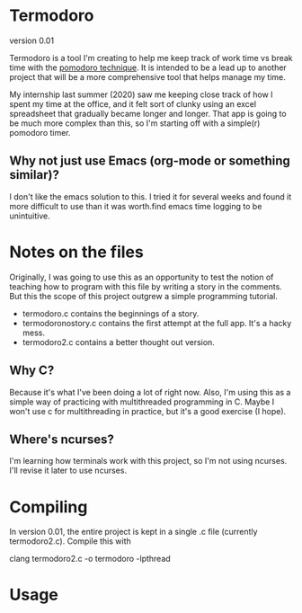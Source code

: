 # Termodoro
version 0.01

Termodoro is a tool I'm creating to help me keep track of work time vs break
time with the [pomodoro
technique](https://en.wikipedia.org/wiki/Pomodoro_Technique). It is
intended to be a lead up to another project that will be a more
comprehensive tool that helps manage my time.

My internship last summer (2020) saw me keeping close track of how I spent
my time at the office, and it felt sort of clunky using an excel
spreadsheet that gradually became longer and longer. That app is going to
be much more complex than this, so I'm starting off with a simple(r)
pomodoro timer.

## Why not just use Emacs (org-mode or something similar)?

I don't like the emacs solution to this. I tried it for several weeks and
found it more difficult to use than it was worth.find emacs time logging to
be unintuitive.


# Notes on the files

Originally, I was going to use this as an opportunity to test the notion of
teaching how to program with this file by writing a story in the comments.
But this the scope of this project outgrew a simple programming tutorial.

- termodoro.c contains the beginnings of a story.
- termodoronostory.c contains the first attempt at the full app. It's a
  hacky mess.
- termodoro2.c contains a better thought out version. 


## Why C?

Because it's what I've been doing a lot of right now. Also, I'm using this
as a simple way of practicing with multithreaded programming in C. Maybe I
won't use c for multithreading in practice, but it's a good exercise (I
hope).


## Where's ncurses?

I'm learning how terminals work with this project, so I'm not using
ncurses. I'll revise it later to use ncurses.


# Compiling

In version 0.01, the entire project is kept in a single .c file (currently
termodoro2.c). Compile this with

clang termodoro2.c -o termodoro -lpthread

# Usage
